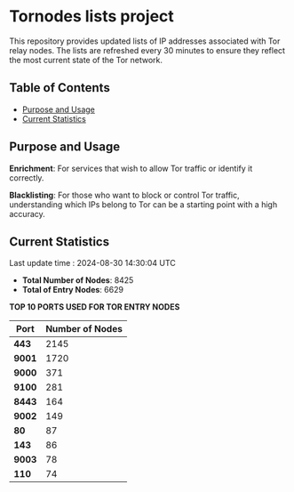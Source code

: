 # Tornodes lists project

This repository provides updated lists of IP addresses associated with Tor relay nodes. The lists are refreshed every 30 minutes to ensure they reflect the most current state of the Tor network.

## Table of Contents

- [Purpose and Usage](#purpose-and-usage)
- [Current Statistics](#current-statistics)


## Purpose and Usage

**Enrichment**: For services that wish to allow Tor traffic or identify it correctly.

**Blacklisting**: For those who want to block or control Tor traffic, understanding which IPs belong to Tor can be a starting point with a high accuracy.

## Current Statistics

Last update time : 2024-08-30 14:30:04 UTC

- **Total Number of Nodes**: 8425
- **Total of Entry Nodes**: 6629

**TOP 10 PORTS USED FOR TOR ENTRY NODES**

| **Port** | **Number of Nodes** |
|------|-----------------|
| **443**   | 2145  |
| **9001**   | 1720  |
| **9000**   | 371  |
| **9100**   | 281  |
| **8443**   | 164  |
| **9002**   | 149  |
| **80**   | 87  |
| **143**   | 86  |
| **9003**   | 78  |
| **110**   | 74  |


